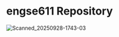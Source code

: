 ﻿# engse611 Repository
![Scanned_20250928-1743-03](https://github.com/user-attachments/assets/95513aad-a7c8-4c34-965f-0dff44aa60da)

